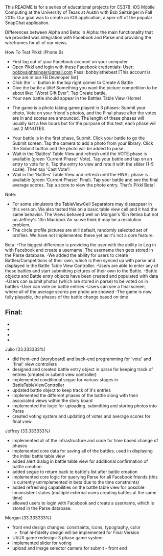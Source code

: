This README is for a series of educational projects for CS378: iOS Mobile Computing at the University of Texas at Austin with Bob Seitsinger in Fall 2015. Our goal was to create an iOS application, a spin-off of the popular SnapChat application.

Differences between Alpha and Beta: In Alpha: the main functionality that we provided was integration with Facebook and Parse and providing the wireframes for all of our views.

How To Test Pikkl: iPhone 6s
- First log out of your Facebook account on your computer
- Open Pikkl and login with these Facebook credentials: 
User: bobbysightsinger@gmail.com
Pass: bobbyisthebest
[This account is now are in our FB Developer list]
- Click the '+' button in the top right corner to Create A Battle
- Give the battle a title! Something you want the picture competition to be about like: "Worst Gift Ever". Tap Create battle.
- Your new battle should appear in the Battles Table View (Home)
* The game is a photo taking game played in 3 phases: Submit your photo, Vote on your friend's photos, and the Final phase after the votes are in and scores are announced. The length of these phases will usually last a few hours but for the purpose of this test, each phase will last 2 MINUTES.
- Your battle is in the first phase, Submit. Click your battle to go the Submit screen. Tap the camera to add a photo from your library. Click the Submit button and the photo will be added to parse.
- Wait in the 'Battles' Table View and refresh until the VOTE phase is available (green 'Current Phase:' Vote). Tap your battle and tap on an entry to vote for it. Tap the entry to view and rate it with the slider (1-5 scale). Then tap 'Cast Vote'!
- Wait in the 'Battles' Table View and refresh until the FINAL phase is available (green 'Current Phase:' Final). Tap your battle and see the final average scores. Tap a score to view the photo entry.
That's Pikkl Beta!

Note: 
- For some simulators the TableViewCell Separators may dissappear in this version. We also tested this on a basic table view cell and it had the same behavior. The Views behaved well on Morgan's 15in Retina but not on Jeffrey's 13in Macbook Air so we think it may be a resolution problem.
- The circle profile pictures are still default, randomly selected set of profiles. We have not implemented these yet as it's not a core feature.

Beta: 
-The biggest difference is providing the user with the ability to Log in with Facebook and create a username. The username then gets stored in the Parse database. 
-We added the ability for users to create Battles/Competitions of their own, which is then synced up with parse and displayed in the Battle Table View Controller. 
-Users are able to enter any of these battles and start submitting pictures of their own to the Battle.
-Battle objects and Battle entry objects have been created and populated with data
-Users can submit photos (which are stored in parse) to be voted on in battles
-User can vote on battle entries
-Users can see a final screen, where all of the average scores per photo are showed
-The game is now fully playable, the phases of the battle change based on time

Final:
-
-
-
-
-


Julio (33.333333%)
- did front-end (storyboard) and back-end programming for 'vote' and 'final' view controllers
- designed and created battle entry object in parse for keeping track of entries (created in submit view controller)
- implemented conditional segue for various stages in BattleTableViewController
- updated battle object to keep track of it's entries
- implemented the different phases of the battle along with their associated views within the story board
- implemented the logic for uploading, submitting and storing photos into Parse
- created voting system and updating of votes and average scores for final view

Jeffrey (33.333333%)
- implemented all of the infrastructure and code for time based change of phases
- implemented core data for saving all of the battles, used in displaying the initial battle table view
- added alert dialog in battle table view for additional confirmation of battle creation 
- added segue to return back to battle's list after battle creation
- implemented core logic for querying Parse for all Facebook friends (this is currently unimplemented in beta due to the time constraints)
- added refreshing capabilities on the battle table view for possible inconsistent states (multiple external users creating battles at the same time)
- allowed users to login with Facebook and create a username, which is stored in the Parse database.

Morgan (33.333333%)
- front end design changes: constraints, icons, typography, color
    - final hi-fidelity design will be implemented for Final Version
- UI/UX game redesign: 3 phase game system
- implemented slider for voting
- upload and image selector camera for submit - front end
